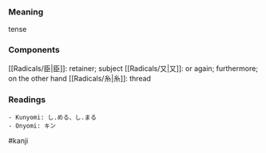 ### Meaning

tense

### Components

[[Radicals/臣|臣]]: retainer; subject [[Radicals/又|又]]: or again; furthermore; on the other hand [[Radicals/糸|糸]]: thread

### Readings

```
- Kunyomi: し.める、し.まる
- Onyomi: キン
```

#kanji